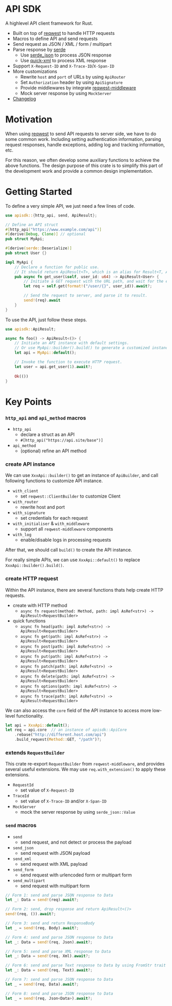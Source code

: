 # API SDK

A highlevel API client framework for Rust.

- Built on top of [reqwest](https://github.com/seanmonstar/reqwest/) to handle HTTP requests
- Macros to define API and send requests
- Send request as JSON / XML / form / multipart
- Parse response by [serde](https://serde.rs/)
    - Use [serde_json](https://github.com/serde-rs/json) to process JSON response
    - Use [quick-xml](https://github.com/tafia/quick-xml) to process XML response
- Support `X-Request-ID` and `X-Trace-ID`/`X-Span-ID`
- More customizations
    - Rewrite `host` and `port` of URLs by using `ApiRouter`
    - Set `Authorization` header by using `ApiSignature`
    - Provide middlewares by integrate [reqwest-middleware](https://github.com/TrueLayer/reqwest-middleware/)
    - Mock server response by using `MockServer`
- [Changelog](CHANGELOG.md)

# Motivation

When using [reqwest](https://github.com/seanmonstar/reqwest/) to send API requests to server side, we have to do some common work. Including setting authentication information, parsing request responses, handle exceptions, adding log and tracking information, etc.

For this reason, we often develop some auxiliary functions to achieve the above functions. The design purpose of this crate is to simplify this part of the development work and provide a common design implementation.

# Getting Started

To define a very simple API, we just need a few lines of code.

```rust
use apisdk::{http_api, send, ApiResult};

// Define an API struct
#[http_api("https://www.example.com/api")]
#[derive(Debug, Clone)] // optional
pub struct MyApi;

#[derive(serde::Deserialize)]
pub struct User {}

impl MyApi {
    // Declare a function for public use.
    // It should return ApiResult<T>, which is an alias for Result<T, ApiError>.
    pub async fn get_user(&self, user_id: u64) -> ApiResult<User> {
        // Initiate a GET request with the URL path, and wait for the endpoint to be resolved.
        let req = self.get(format!("/user/{}", user_id)).await?;

        // Send the request to server, and parse it to result.
        send!(req).await
    }
}
```

To use the API, just follow these steps.

```rust
use apisdk::ApiResult;

async fn foo() -> ApiResult<()> {
    // Initiate an API instance with default settings.
    // Or use MyApi::builder().build() to generate a customized instance.
    let api = MyApi::default();

    // Invoke the function to execute HTTP request.
    let user = api.get_user(1).await?;
    
    Ok(())
}
```

# Key Points

### `http_api` and `api_method` macros

- `http_api`
    - declare a struct as an API
    - `#[http_api("https://api.site/base")]`
- `api_method`
    - (optional) refine an API method

### create API instance

We can use `XxxApi::builder()` to get an instance of `ApiBuilder`, and call following functions to customize API instance. 

- `with_client`
    - set `reqwest::ClientBuilder` to customize Client
- `with_router`
    - rewrite host and port
- `with_signature`
    - set credentials for each request
- `with_initialiser` & `with_middleware`
    - support all `reqwest-middleware` components
- `with_log`
    - enable/disable logs in processing requests

After that, we should call `build()` to create the API instance.

For really simple APIs, we can use `XxxApi::default()` to replace `XxxApi::builder().build()`.

### create HTTP request

Within the API instance, there are several functions thats help create HTTP requests. 

- create with HTTP method
    - `async fn request(method: Method, path: impl AsRef<str>) -> ApiResult<RequestBuilder>`
- quick functions
    - `async fn head(path: impl AsRef<str>) -> ApiResult<RequestBuilder>`
    - `async fn get(path: impl AsRef<str>) -> ApiResult<RequestBuilder>`
    - `async fn post(path: impl AsRef<str>) -> ApiResult<RequestBuilder>`
    - `async fn put(path: impl AsRef<str>) -> ApiResult<RequestBuilder>`
    - `async fn patch(path: impl AsRef<str>) -> ApiResult<RequestBuilder>`
    - `async fn delete(path: impl AsRef<str>) -> ApiResult<RequestBuilder>`
    - `async fn options(path: impl AsRef<str>) -> ApiResult<RequestBuilder>`
    - `async fn trace(path: impl AsRef<str>) -> ApiResult<RequestBuilder>`

We can also access the `core` field of the API instance to access more low-level functionality.

```rust
let api = XxxApi::default();
let req = api.core  // an instance of apisdk::ApiCore
    .rebase("http://different.host.com/api")
    .build_request(Method::GET, "/path")?;
```

### extends `RequestBuilder`

This crate re-export `RequestBuilder` from `reqwest-middleware`, and provides several useful extensions. We may use `req.with_extension()` to apply these extensions.

- `RequestId`
    - set value of `X-Request-ID`
- `TraceId`
    - set value of `X-Trace-ID` and/or `X-Span-ID`
- `MockServer`
    - mock the server response by using `serde_json::Value`

### `send` macros

- `send`
    - send request, and not detect or process the payload
- `send_json`
    - send request with JSON payload
- `send_xml`
    - send request with XML payload
- `send_form`
    - send request with urlencoded form or multipart form
- `send_multipart`
    - send request with multipart form

```rust
// Form 1: send and parse JSON response to Data
let _: Data = send!(req).await?;

// Form 2: send, drop response and return ApiResult<()>
send!(req, ()).await?;

// Form 3: send and return ResponseBody
let _ = send!(req, Body).await?;

// Form 4: send and parse JSON response to Data
let _: Data = send!(req, Json).await?;

// Form 5: send and parse XML response to Data
let _: Data = send!(req, Xml).await?;

// Form 6: send and parse Text response to Data by using FromStr trait
let _: Data = send!(req, Text).await?;

// Form 7: send and parse JSON response to Data
let _ = send!(req, Data).await?;

// Form 8: send and parse JSON response to Data
let _ = send!(req, Json<Data>).await?;
```

